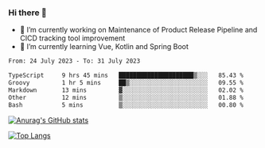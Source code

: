 ### Hi there 👋

- 🔭 I’m currently working on Maintenance of Product Release Pipeline and CICD tracking tool improvement
- 🌱 I’m currently learning Vue, Kotlin and Spring Boot

<!--START_SECTION:waka-->

```txt
From: 24 July 2023 - To: 31 July 2023

TypeScript     9 hrs 45 mins   █████████████████████▒░░░   85.43 %
Groovy         1 hr 5 mins     ██▒░░░░░░░░░░░░░░░░░░░░░░   09.55 %
Markdown       13 mins         ▓░░░░░░░░░░░░░░░░░░░░░░░░   02.02 %
Other          12 mins         ▒░░░░░░░░░░░░░░░░░░░░░░░░   01.88 %
Bash           5 mins          ▒░░░░░░░░░░░░░░░░░░░░░░░░   00.80 %
```

<!--END_SECTION:waka-->

[![Anurag's GitHub stats](https://github-readme-stats.vercel.app/api?username=yunhao981&show_icons=true&theme=solarized-dark)](https://github.com/anuraghazra/github-readme-stats)

[![Top Langs](https://github-readme-stats.vercel.app/api/top-langs/?username=yunhao981&theme=solarized-dark&layout=compact)](https://github.com/anuraghazra/github-readme-stats)

<!--
**yunhao981/yunhao981** is a ✨ _special_ ✨ repository because its `README.md` (this file) appears on your GitHub profile.

Here are some ideas to get you started:

- 🔭 I’m currently working on Maintenance of Release Pipeline and CICD tracking tool improvement
- 🌱 I’m currently learning Vue, Kotlin and Spring Boot
- 👯 I’m looking to collaborate on ...
- 🤔 I’m looking for help with ...
- 💬 Ask me about ...
- 📫 How to reach me: ...
- 😄 Pronouns: ...
- ⚡ Fun fact: ...
-->


